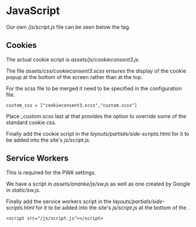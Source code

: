 # JavaScript

Our own */js/script.js* file can be seen below the </footer> tag.

## Cookies

The actual cookie script is *assets/js/cookieconsent3.js*.

The file *assets/css/cookieconsent3.scss* ensures the display of the cookie popup at the bottom of the screen rather than at the top.

For the scss file to be merged it need to be specified in the configuration file.
```
custom_css = ["cookieconsent3.scss","custom.scss"]
```
Place *_custom.scss* last at that provides the option to override some of the standard cookie css.

Finally add the cookie script in the *layouts/partials/side-scripts.html* for it to be added into the site's *js/script.js*.


## Service Workers
This is required for the PWA settings. 

We have a script in *assets/ananke/js/sw.js* as well as one created by Google in *static/sw.js*.

Finally add the service workers script in the *layouts/partials/side-scripts.html* for it to be added into the site's *js/script.js* at the bottom of the <body>.

```
<script src="/js/script.js"></script>
```